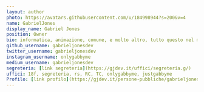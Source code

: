```yaml
---
layout: author
photo: https://avatars.githubusercontent.com/u/184998944?s=200&v=4
name: GabrielJones
display_name: Gabriel Jones
position: Owner
bio: informatica, animazione, comune, e molto altro, tutto questo nel mio mondo!
github_username: gabrieljonesdev
twitter_username: gabrieljonesdev
instagram_username: onlygabbyme
medium_username: gabrieljonesdev
segreteria: [link segreteria](https://gjdev.it/uffici/segreteria.g/)
uffici: 18f, segreteria, rs, RC, TC, onlygabbyme, justgabbyme
Profilo: [link profilo](https://gjdev.it/persone-pubbliche/gabrieljones/)
---
```


